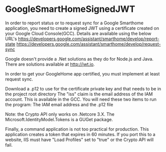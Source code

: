 # GoogleSmartHomeSignedJWT
In order to report status or to request sync for a Google Smarthome application, you need to create a signed JWT using
a certificate created on your Google Cloud Console(GCC).  Details are available using the below URL's
https://developers.google.com/assistant/smarthome/develop/report-state
https://developers.google.com/assistant/smarthome/develop/request-sync

Google doesn't provide a .Net solutions as they do for Node.js and Java.  There are solutions available at http://jwt.io.

In order to get your GoogleHome app certified, you must implement at least request sync.

Download a .p12 to use for the certificate private key and that needs to be in the project root directory
The "iss" claim is the email address of the IAM account.  This is available in the GCC.
You will need these two items to run the program: The IAM email address and the .p12 file

 Note: the Crypto API only works on .Netcore 3.X. The Microsoft.IdentityModel.Tokens is a GUGet package.

 Finally, a command application is not too practical for production.  This application creates a token that expires in 60 minutes.
 If you port this to a website, IIS must have "Load Profiles" set to "true" or the Crypto API will fail.
